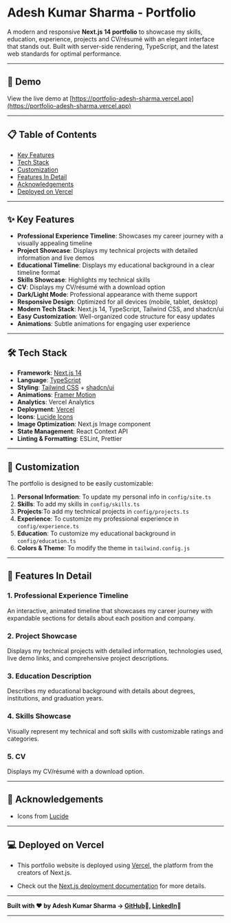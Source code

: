 # Adesh Kumar Sharma - Portfolio

A modern and responsive **Next.js 14 portfolio** to showcase my skills, education, experience, projects and CV/résumé with an elegant interface that stands out. Built with server-side rendering, TypeScript, and the latest web standards for optimal performance.

---

## 🚀 Demo

View the live demo at [https://portfolio-adesh-sharma.vercel.app](https://portfolio-adesh-sharma.vercel.app)

---

## 📋 Table of Contents

- [Key Features](#-key-features)
- [Tech Stack](#%EF%B8%8F-tech-stack)
- [Customization](#-customization)
- [Features In Detail](#-features-in-detail)
- [Acknowledgements](#-acknowledgements)
- [Deployed on Vercel](#-deployed-on-vercel)

---

## ✨ Key Features

- **Professional Experience Timeline**: Showcases my career journey with a visually appealing timeline
- **Project Showcase**: Displays my technical projects with detailed information and live demos
- **Educational Timeline**: Displays my educational background in a clear timeline format
- **Skills Showcase**: Highlights my technical skills
- **CV**: Displays my CV/résumé with a download option
- **Dark/Light Mode**: Professional appearance with theme support
- **Responsive Design**: Optimized for all devices (mobile, tablet, desktop)
- **Modern Tech Stack**: Next.js 14, TypeScript, Tailwind CSS, and shadcn/ui
- **Easy Customization**: Well-organized code structure for easy updates
- **Animations**: Subtle animations for engaging user experience

---

## 🛠️ Tech Stack

- **Framework**: [Next.js 14](https://nextjs.org/)
- **Language**: [TypeScript](https://www.typescriptlang.org/)
- **Styling**: [Tailwind CSS](https://tailwindcss.com/) + [shadcn/ui](https://ui.shadcn.com/)
- **Animations**: [Framer Motion](https://www.framer.com/motion/)
- **Analytics**: Vercel Analytics
- **Deployment**: [Vercel](https://vercel.com)
- **Icons**: [Lucide Icons](https://lucide.dev/)
- **Image Optimization**: Next.js Image component
- **State Management**: React Context API
- **Linting & Formatting**: ESLint, Prettier

---

## 🎨 Customization

The portfolio is designed to be easily customizable:

1. **Personal Information**: To update my personal info in `config/site.ts`
2. **Skills**: To add my skills in `config/skills.ts`
3. **Projects**:To add my technical projects in `config/projects.ts`
4. **Experience**: To customize my professional experience in `config/experience.ts`
5. **Education**: To customize my educational background in `config/education.ts`
6. **Colors & Theme**: To modify the theme in `tailwind.config.js`

---

## 🌟 Features In Detail

### 1. Professional Experience Timeline

An interactive, animated timeline that showcases my career journey with expandable sections for details about each position and company.

### 2. Project Showcase

Displays my technical projects with detailed information, technologies used, live demo links, and comprehensive project descriptions.

### 3. Education Description

Describes my educational background with details about degrees, institutions, and graduation years.

### 4. Skills Showcase

Visually represent my technical and soft skills with customizable ratings and categories.

### 5. CV

Displays my CV/résumé with a download option.

---

## 🙏 Acknowledgements

- Icons from [Lucide](https://lucide.dev/)

---

## 💻 Deployed on Vercel

- This portfolio website is deployed using [Vercel](https://vercel.com/new?utm_medium=default-template&filter=next.js&utm_source=create-next-app&utm_campaign=create-next-app-readme), the platform from the creators of Next.js.

- Check out the [Next.js deployment documentation](https://nextjs.org/docs/deployment) for more details.

---

**Built with ❤️ by Adesh Kumar Sharma -> [GitHub](https://github.com/Adesh-Kumar-Sharma)🔗, [LinkedIn](https://www.linkedin.com/in/adesh-kumar-sharma-jbp)🔗**

---
